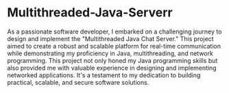 # Multithreaded-Java-Serverr

<p> As a passionate software developer, I embarked on a challenging journey to design and implement the "Multithreaded Java Chat Server." This project aimed to create a robust and scalable platform for real-time communication while demonstrating my proficiency in Java, multithreading, and network programming.
This project not only honed my Java programming skills but also provided me with valuable experience in designing and implementing networked applications. It's a testament to my dedication to building practical, scalable, and secure software solutions.
</p>
